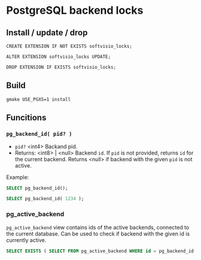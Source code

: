 # PostgreSQL backend locks

## Install / update / drop

```
CREATE EXTENSION IF NOT EXISTS softvisio_locks;

ALTER EXTENSION softvisio_locks UPDATE;

DROP EXTENSION IF EXISTS softvisio_locks;
```

## Build

```
gmake USE_PGXS=1 install
```

## Funcitions

### `pg_backend_id( pid? )`

-   `pid?` <int4\> Backand pid.
-   Returns: <int8\> | <null\> Backend `id`. If `pid` is not provided, returns `id` for the current backend. Returns <null\> if backend with the given `pid` is not active.

Example:

```sql
SELECT pg_backend_id();

SELECT pg_backend_id( 1234 );
```

### pg_active_backend

`pg_active_backend` view contains ids of the active backends, connected to the current database. Can be used to check if backend with the given id is currently active.

```sql
SELECT EXISTS ( SELECT FROM pg_active_backend WHERE id = pg_backend_id() );
```
